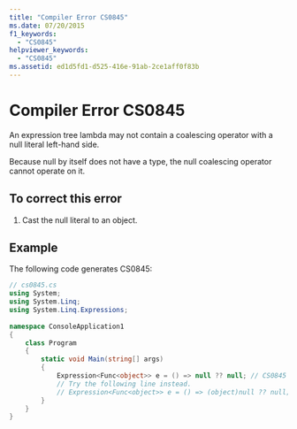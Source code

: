 ```yaml
---
title: "Compiler Error CS0845"
ms.date: 07/20/2015
f1_keywords: 
  - "CS0845"
helpviewer_keywords: 
  - "CS0845"
ms.assetid: ed1d5fd1-d525-416e-91ab-2ce1aff0f83b
---
```

# Compiler Error CS0845
An expression tree lambda may not contain a coalescing operator with a null literal left-hand side.  
  
 Because null by itself does not have a type, the null coalescing operator cannot operate on it.  
  
## To correct this error  
  
1. Cast the null literal to an object.  
  
## Example  
 The following code generates CS0845:  
  
```csharp  
// cs0845.cs  
using System;  
using System.Linq;  
using System.Linq.Expressions;  
  
namespace ConsoleApplication1  
{  
    class Program  
    {  
        static void Main(string[] args)  
        {  
            Expression<Func<object>> e = () => null ?? null; // CS0845  
            // Try the following line instead.  
            // Expression<Func<object>> e = () => (object)null ?? null;  
        }  
    }  
}  
```
